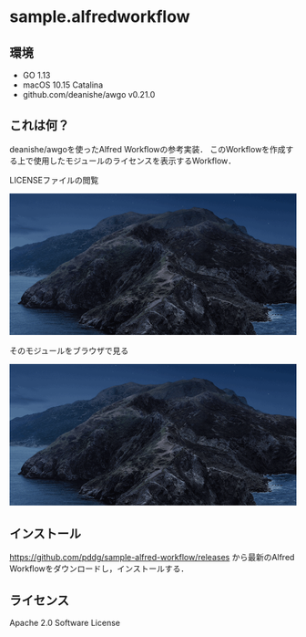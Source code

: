 # sample.alfredworkflow

## 環境

- GO 1.13
- macOS 10.15 Catalina
- github.com/deanishe/awgo v0.21.0

## これは何？

deanishe/awgoを使ったAlfred Workflowの参考実装．
このWorkflowを作成する上で使用したモジュールのライセンスを表示するWorkflow．

LICENSEファイルの閲覧

![demo1](demo1.gif)

そのモジュールをブラウザで見る

![demo2](demo2.gif)

## インストール

https://github.com/pddg/sample-alfred-workflow/releases から最新のAlfred Workflowをダウンロードし，インストールする．

## ライセンス

Apache 2.0 Software License
